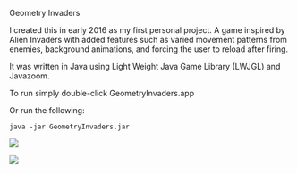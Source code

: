 Geometry Invaders

I created this in early 2016 as my first personal project. A game inspired by Alien Invaders
with added features such as varied movement patterns from enemies, background animations,
and forcing the user to reload after firing.

It was written in Java using Light Weight Java Game Library (LWJGL) and Javazoom.

To run simply double-click GeometryInvaders.app

Or run the following:

    java -jar GeometryInvaders.jar

![](https://github.com/mdw362/Geometry-Invaders/gi1.png)

![](https://github.com/mdw362/Geometry-Invaders/gi2.png)

